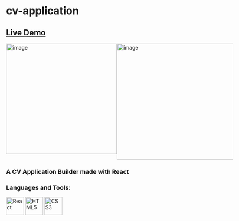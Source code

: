 # cv-application

## <a href="https://cv-application-lucas256w.netlify.app/">Live Demo</a>
<div style="display: flex; flex-direction: row; align-items: flex-start;">
    <img width="300" alt="image" src="https://github.com/Lucas256w/cv-application/assets/112456075/f4f80d7d-3bc1-4dbc-b0e1-41d200470e11">
    <img width="315" alt="image" src="https://github.com/Lucas256w/cv-application/assets/112456075/bb305e57-80cc-4aea-8a3b-e921fedb480e">
</div>

<h3>A CV Application Builder made with React</h3>

<h3 align="left">Languages and Tools:</h3>
<p align="left">
  <img src="https://cdn.jsdelivr.net/gh/devicons/devicon/icons/react/react-original.svg" 
        width="48"
        height="48"
        alt="React"/>
  <img src="https://cdn.jsdelivr.net/gh/devicons/devicon/icons/html5/html5-plain.svg" 
        width="48"
        height="48"
        alt="HTML5"/>
  <img src="https://cdn.jsdelivr.net/gh/devicons/devicon/icons/css3/css3-plain.svg"
        width="48"
        height="48"
        alt="CSS3"/>
</p>

